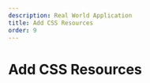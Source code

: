 ```yaml
---
description: Real World Application
title: Add CSS Resources
order: 9
---
```


# Add CSS Resources
<!-- 
<div class="ahead">
<h4>Exercise Goals</h4>
	<ul>
		<li>Add CSS resources</li>
		<li>Configure the portlet component to use the provided CSS resources</li>
		<li>Test the changes</li>
	</ul>
</div>

<br />

The styling of the assignment list needs polishing. In the _Table_ view, the author column is not aligned and the links should be underlined.

<img src="../images/table-css-before.png" style="max-height: 100%"/>

Provide CSS resources for the Gradebook portlet to fix the issues.

## Add CSS Resources

Let's first create a CSS file to provide our custom styles for the *gradebook-web* module. 

1. **Create** a folder file `resources/META-INF/resources/css`.
1. **Create** a file `resources/META-INF/resources/css/main.scss` and implement as follows:
	
```CSS
.gradebook-portlet {
	
	h1 {
		font-size: 1.7rem;
		margin: 20px 0 10px 0;
	}

	h2 {
		margin: 30px 0 10px 0;
	}
	
	.lfr-search-container-wrapper {
		a {
			text-decoration: underline;
		}
		
		.user-icon {
			float: left;
		}
		
		.user-details {
			vertical-align: sub;
			
			.user-name {
				color: inherit;
			}
		}
	}
	
	.submission-text {
		border: 1px solid #eee;
		border-radius: 5px;		
		padding: 20px;
	}
	
	.assignment-metadata,
	.submission-metadata {
		font-size: .9em;
	
		dt {
			margin-top: 15px;
		}
		
		dd {
		
		}				
	}
	
	.edit-assignment {
	
		.assignment-description {
			font-size: .875rem;
			font-weight: 600;
			
			.reference-mark {
				font-size: 6px;
			}
		}	
	}
}
```

## Configure the Portlet Component

The portlet component needs to know where to load the CSS resources from. Also, it's a good practice to encapsulate portlet styles by wrapping the portlet in a CSS class.

1. **Open** the `GradebookPortlet.java` portlet class.
1. **Add** the following component properties:
```java
"com.liferay.portlet.css-class-wrapper=gradebook-portlet",
"com.liferay.portlet.header-portlet-css=/css/main.css",
```

## Test the Changes

1. **Refresh** the browser to see the changes after the module has redeployed correctly. 
2. **Switch** the list to the *Table* view using the button on the left side of the search bar, if necessary. The Author column is now better aligned and the links have underlining:

<img src="../images/table-css-after.png" style="max-height: 100%"/> -->